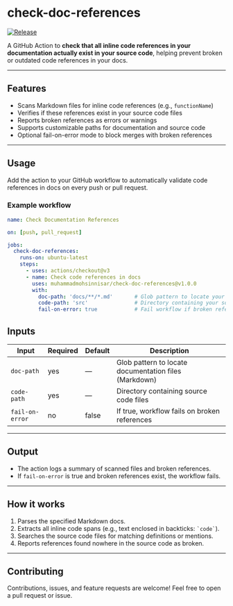 # check-doc-references

[![Release](https://img.shields.io/github/v/release/muhammadmohsinnisar/check-doc-references?style=flat-square)](https://github.com/muhammadmohsinnisar/check-doc-references/releases)

A GitHub Action to **check that all inline code references in your documentation actually exist in your source code**, helping prevent broken or outdated code references in your docs.

---

## Features

- Scans Markdown files for inline code references (e.g., `functionName`)
- Verifies if these references exist in your source code files
- Reports broken references as errors or warnings
- Supports customizable paths for documentation and source code
- Optional fail-on-error mode to block merges with broken references

---

## Usage

Add the action to your GitHub workflow to automatically validate code references in docs on every push or pull request.

### Example workflow

```yaml
name: Check Documentation References

on: [push, pull_request]

jobs:
  check-doc-references:
    runs-on: ubuntu-latest
    steps:
      - uses: actions/checkout@v3
      - name: Check code references in docs
        uses: muhammadmohsinnisar/check-doc-references@v1.0.0
        with:
          doc-path: 'docs/**/*.md'       # Glob pattern to locate your Markdown docs
          code-path: 'src'               # Directory containing your source code files
          fail-on-error: true            # Fail workflow if broken references found (default: false)
```

## Inputs

| Input          | Required | Default | Description                                        |
|----------------|----------|---------|--------------------------------------------------|
| `doc-path`     | yes      | —       | Glob pattern to locate documentation files (Markdown) |
| `code-path`    | yes      | —       | Directory containing source code files            |
| `fail-on-error`| no       | false   | If true, workflow fails on broken references      |

---

## Output

- The action logs a summary of scanned files and broken references.
- If `fail-on-error` is true and broken references exist, the workflow fails.

---

## How it works

1. Parses the specified Markdown docs.
2. Extracts all inline code spans (e.g., text enclosed in backticks: `` `code` ``).
3. Searches the source code files for matching definitions or mentions.
4. Reports references found nowhere in the source code as broken.

---

## Contributing

Contributions, issues, and feature requests are welcome! Feel free to open a pull request or issue.
